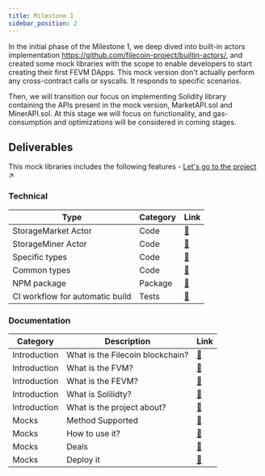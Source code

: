 ```yaml
---
title: Milestone 1
sidebar_position: 2
---
```


In the initial phase of the Milestone 1, we deep dived into built-in actors implementation https://github.com/filecoin-project/builtin-actors/,
and created some mock libraries with the scope to enable developers to start creating their first FEVM DApps.
This mock version don't actually perform any cross-contract calls or syscalls. It responds to specific scenarios.

Then, we will transition our focus on implementing Solidity library containing the APIs present in the mock version, MarketAPI.sol and MinerAPI.sol.
At this stage we will focus on functionality, and gas-consumption and optimizations will be considered in coming stages.

## Deliverables

This mock libraries includes the following features - [Let's go to the project](https://github.com/Zondax/filecoin-solidity/tree/master/contracts/v0.8/mocks) :arrow_upper_right:

### Technical
| Type                            | Category  | Link                                                                                                 |
|---------------------------------|-----------|------------------------------------------------------------------------------------------------------|
| StorageMarket Actor             | Code      | [:link:](https://github.com/Zondax/filecoin-solidity/blob/master/contracts/v0.8/mocks/MarketAPI.sol) |
| StorageMiner Actor              | Code      | [:link:](https://github.com/Zondax/filecoin-solidity/blob/master/contracts/v0.8/mocks/MinerAPI.sol)  |
| Specific types                  | Code      | [:link:](https://github.com/Zondax/filecoin-solidity/tree/master/contracts/v0.8/mocks/types)         |
| Common types                    | Code      | [:link:](https://github.com/Zondax/filecoin-solidity/tree/master/contracts/v0.8/types)               |
| NPM package                     | Package   | [:link:](https://www.npmjs.com/package/@zondax/filecoin-solidity)                                    |
| CI workflow for automatic build | Tests     | [:link:](https://github.com/Zondax/filecoin-solidity/blob/master/.github/workflows/main.yaml)        |

### Documentation

| Category     | Description                      | Link                                                                                                                                |
|--------------|----------------------------------|-------------------------------------------------------------------------------------------------------------------------------------|
| Introduction | What is the Filecoin blockchain? | [:link:](https://github.com/Zondax/filecoin-solidity/blob/master/docs/introduction/introduction.md#what-is-the-filecoin-blockchain) |
| Introduction | What is the FVM?                 | [:link:](https://github.com/Zondax/filecoin-solidity/blob/master/docs/introduction/introduction.md#what-is-the-fvm)                 |
| Introduction | What is the FEVM?                | [:link:](https://github.com/Zondax/filecoin-solidity/blob/master/docs/introduction/introduction.md#what-is-the-fevm)                |
| Introduction | What is Solilidty?               | [:link:](https://github.com/Zondax/filecoin-solidity/blob/master/docs/introduction/tech-involved.md#what-is-solidity)               |
| Introduction | What is the project about?       | [:link:](https://github.com/Zondax/filecoin-solidity/blob/master/docs/index.md)                                                     |
| Mocks        | Method Supported                 | [:link:](https://github.com/Zondax/filecoin-solidity/blob/master/docs/mocks/mocks.md)                                               |
| Mocks        | How to use it?                   | [:link:](https://github.com/Zondax/filecoin-solidity/blob/master/docs/mocks/use-it.md)                                              |
| Mocks        | Deals                            | [:link:](https://github.com/Zondax/filecoin-solidity/blob/master/docs/mocks/deals.md)                                               |
| Mocks        | Deploy it                        | [:link:](https://github.com/Zondax/filecoin-solidity/blob/master/docs/deploy-it.md)                                                 |
